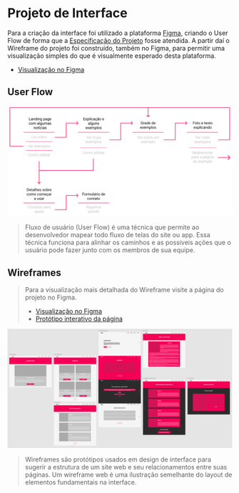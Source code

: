 
# Projeto de Interface

Para a criação da interface foi utilizado a plataforma <a href="https://figma.com/">Figma</a>, criando o User Flow de forma que a <a href="2-Especificação.md">Especificação do Projeto</a> fosse atendida. A partir daí o Wireframe do projeto foi construído, também no Figma, para permitir uma visualização simples do que é visualmente esperado desta plataforma.

- [Visualização no Figma](https://www.figma.com/file/TzEy9bNVufvSrhQx5FOjTQ/Gamifica%C3%A7%C3%A3o-na-Educa%C3%A7%C3%A3o?node-id=0%3A1)

## User Flow

![Exemplo de UserFlow](images/userflow.png)

> Fluxo de usuário (User Flow) é uma técnica que permite ao desenvolvedor
> mapear todo fluxo de telas do site ou app. Essa técnica funciona
> para alinhar os caminhos e as possíveis ações que o usuário pode
> fazer junto com os membros de sua equipe.

## Wireframes

> Para a visualização mais detalhada do Wireframe visite a página do projeto no Figma.
> - [Visualização no Figma](https://www.figma.com/file/TzEy9bNVufvSrhQx5FOjTQ/Gamifica%C3%A7%C3%A3o-na-Educa%C3%A7%C3%A3o?node-id=0%3A1)
> - [Protótipo interativo da página](https://www.figma.com/proto/TzEy9bNVufvSrhQx5FOjTQ/Gamifica%C3%A7%C3%A3o-na-Educa%C3%A7%C3%A3o?node-id=0%3A1&scaling=min-zoom&page-id=0%3A1&starting-point-node-id=13%3A3)

![Exemplo de Wireframe](images/wireframe.png)

> Wireframes são protótipos usados em design de interface para sugerir a
> estrutura de um site web e seu relacionamentos entre suas
> páginas. Um wireframe web é uma ilustração semelhante do
> layout de elementos fundamentais na interface.